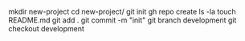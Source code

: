 mkdir new-project
cd new-project/
git init 
gh repo create
ls -la 
touch README.md
git add .
git commit -m "init" 
git branch development
git checkout development
